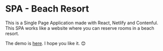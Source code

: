 # SPA -  Beach Resort
This is a Single Page Application made with React, Netlify and Contenful. This SPA works like a website where you can reserve rooms in a beach resort.

The demo is [here](https://beach-resort-spa.netlify.app/).
I hope you like it. 😊
